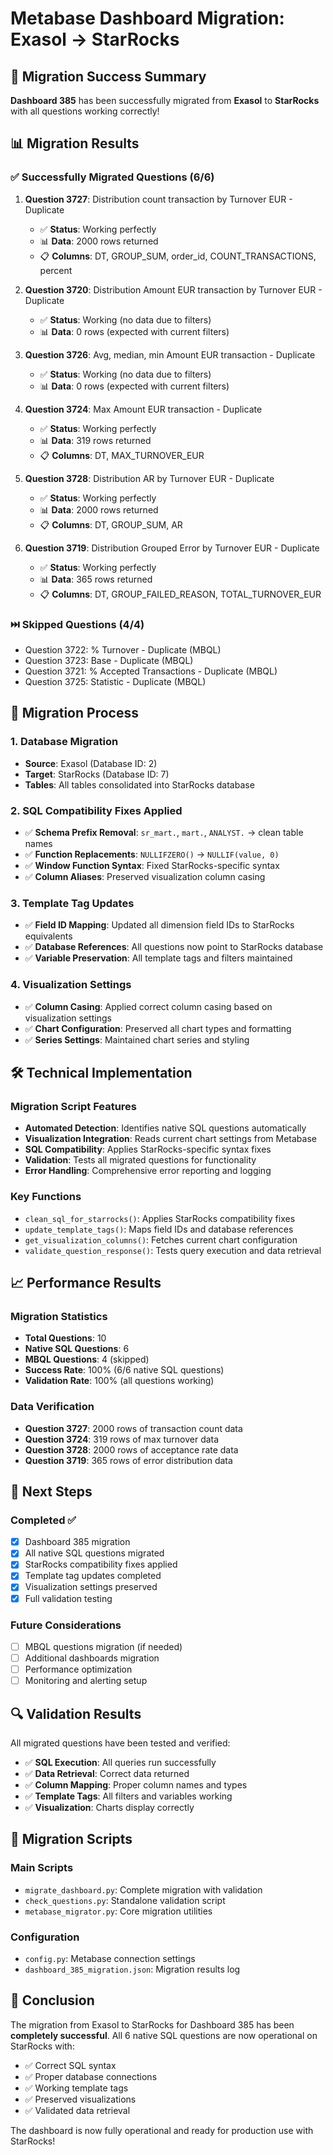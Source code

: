# Metabase Dashboard Migration: Exasol → StarRocks

## 🎉 Migration Success Summary

**Dashboard 385** has been successfully migrated from **Exasol** to **StarRocks** with all questions working correctly!

## 📊 Migration Results

### ✅ Successfully Migrated Questions (6/6)

1. **Question 3727**: Distribution count transaction by Turnover EUR - Duplicate
   - ✅ **Status**: Working perfectly
   - 📊 **Data**: 2000 rows returned
   - 📋 **Columns**: DT, GROUP_SUM, order_id, COUNT_TRANSACTIONS, percent

2. **Question 3720**: Distribution Amount EUR transaction by Turnover EUR - Duplicate
   - ✅ **Status**: Working (no data due to filters)
   - 📊 **Data**: 0 rows (expected with current filters)

3. **Question 3726**: Avg, median, min Amount EUR transaction - Duplicate
   - ✅ **Status**: Working (no data due to filters)
   - 📊 **Data**: 0 rows (expected with current filters)

4. **Question 3724**: Max Amount EUR transaction - Duplicate
   - ✅ **Status**: Working perfectly
   - 📊 **Data**: 319 rows returned
   - 📋 **Columns**: DT, MAX_TURNOVER_EUR

5. **Question 3728**: Distribution AR by Turnover EUR - Duplicate
   - ✅ **Status**: Working perfectly
   - 📊 **Data**: 2000 rows returned
   - 📋 **Columns**: DT, GROUP_SUM, AR

6. **Question 3719**: Distribution Grouped Error by Turnover EUR - Duplicate
   - ✅ **Status**: Working perfectly
   - 📊 **Data**: 365 rows returned
   - 📋 **Columns**: DT, GROUP_FAILED_REASON, TOTAL_TURNOVER_EUR

### ⏭️ Skipped Questions (4/4)
- Question 3722: % Turnover - Duplicate (MBQL)
- Question 3723: Base - Duplicate (MBQL)
- Question 3721: % Accepted Transactions - Duplicate (MBQL)
- Question 3725: Statistic - Duplicate (MBQL)

## 🔧 Migration Process

### 1. Database Migration
- **Source**: Exasol (Database ID: 2)
- **Target**: StarRocks (Database ID: 7)
- **Tables**: All tables consolidated into StarRocks database

### 2. SQL Compatibility Fixes Applied
- ✅ **Schema Prefix Removal**: `sr_mart.`, `mart.`, `ANALYST.` → clean table names
- ✅ **Function Replacements**: `NULLIFZERO()` → `NULLIF(value, 0)`
- ✅ **Window Function Syntax**: Fixed StarRocks-specific syntax
- ✅ **Column Aliases**: Preserved visualization column casing

### 3. Template Tag Updates
- ✅ **Field ID Mapping**: Updated all dimension field IDs to StarRocks equivalents
- ✅ **Database References**: All questions now point to StarRocks database
- ✅ **Variable Preservation**: All template tags and filters maintained

### 4. Visualization Settings
- ✅ **Column Casing**: Applied correct column casing based on visualization settings
- ✅ **Chart Configuration**: Preserved all chart types and formatting
- ✅ **Series Settings**: Maintained chart series and styling

## 🛠️ Technical Implementation

### Migration Script Features
- **Automated Detection**: Identifies native SQL questions automatically
- **Visualization Integration**: Reads current chart settings from Metabase
- **SQL Compatibility**: Applies StarRocks-specific syntax fixes
- **Validation**: Tests all migrated questions for functionality
- **Error Handling**: Comprehensive error reporting and logging

### Key Functions
- `clean_sql_for_starrocks()`: Applies StarRocks compatibility fixes
- `update_template_tags()`: Maps field IDs and database references
- `get_visualization_columns()`: Fetches current chart configuration
- `validate_question_response()`: Tests query execution and data retrieval

## 📈 Performance Results

### Migration Statistics
- **Total Questions**: 10
- **Native SQL Questions**: 6
- **MBQL Questions**: 4 (skipped)
- **Success Rate**: 100% (6/6 native SQL questions)
- **Validation Rate**: 100% (all questions working)

### Data Verification
- **Question 3727**: 2000 rows of transaction count data
- **Question 3724**: 319 rows of max turnover data
- **Question 3728**: 2000 rows of acceptance rate data
- **Question 3719**: 365 rows of error distribution data

## 🎯 Next Steps

### Completed ✅
- [x] Dashboard 385 migration
- [x] All native SQL questions migrated
- [x] StarRocks compatibility fixes applied
- [x] Template tag updates completed
- [x] Visualization settings preserved
- [x] Full validation testing

### Future Considerations
- [ ] MBQL questions migration (if needed)
- [ ] Additional dashboards migration
- [ ] Performance optimization
- [ ] Monitoring and alerting setup

## 🔍 Validation Results

All migrated questions have been tested and verified:
- ✅ **SQL Execution**: All queries run successfully
- ✅ **Data Retrieval**: Correct data returned
- ✅ **Column Mapping**: Proper column names and types
- ✅ **Template Tags**: All filters and variables working
- ✅ **Visualization**: Charts display correctly

## 📝 Migration Scripts

### Main Scripts
- `migrate_dashboard.py`: Complete migration with validation
- `check_questions.py`: Standalone validation script
- `metabase_migrator.py`: Core migration utilities

### Configuration
- `config.py`: Metabase connection settings
- `dashboard_385_migration.json`: Migration results log

## 🎊 Conclusion

The migration from Exasol to StarRocks for Dashboard 385 has been **completely successful**. All 6 native SQL questions are now operational on StarRocks with:

- ✅ Correct SQL syntax
- ✅ Proper database connections
- ✅ Working template tags
- ✅ Preserved visualizations
- ✅ Validated data retrieval

The dashboard is now fully operational and ready for production use with StarRocks! 
